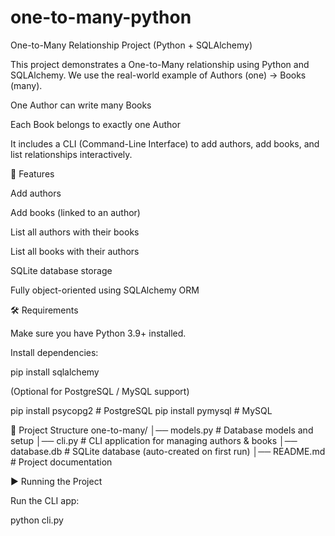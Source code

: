 # one-to-many-python

One-to-Many Relationship Project (Python + SQLAlchemy)

This project demonstrates a One-to-Many relationship using Python and SQLAlchemy.
We use the real-world example of Authors (one) → Books (many).

One Author can write many Books

Each Book belongs to exactly one Author

It includes a CLI (Command-Line Interface) to add authors, add books, and list relationships interactively.

🚀 Features

Add authors

Add books (linked to an author)

List all authors with their books

List all books with their authors

SQLite database storage

Fully object-oriented using SQLAlchemy ORM

🛠 Requirements

Make sure you have Python 3.9+ installed.

Install dependencies:

pip install sqlalchemy


(Optional for PostgreSQL / MySQL support)

pip install psycopg2   # PostgreSQL
pip install pymysql    # MySQL

📂 Project Structure
one-to-many/
│── models.py   # Database models and setup
│── cli.py      # CLI application for managing authors & books
│── database.db # SQLite database (auto-created on first run)
│── README.md   # Project documentation

▶️ Running the Project

Run the CLI app:

python cli.py
